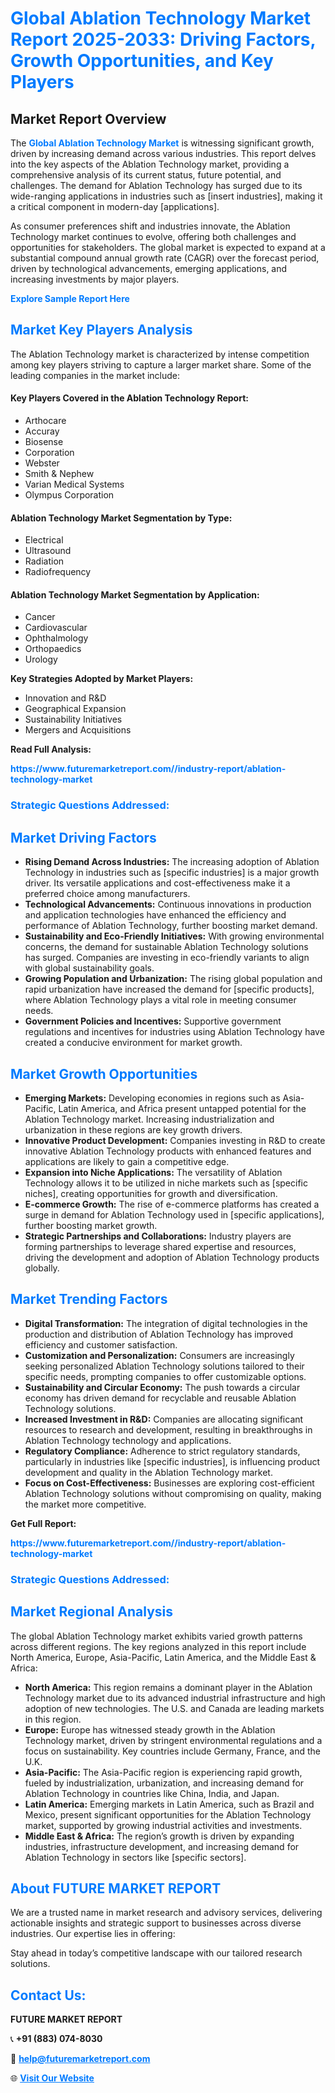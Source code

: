 <h1 style="color: #007BFF;">Global Ablation Technology Market Report 2025-2033: Driving Factors, Growth Opportunities, and Key Players</h1>

<section id="overview">
<h2>Market Report Overview</h2>
<p>The <a href="https://www.futuremarketreport.com//industry-report/ablation-technology-market" style="color: #007BFF; text-decoration: none;"><strong>Global Ablation Technology Market</strong></a> is witnessing significant growth, driven by increasing demand across various industries. This report delves into the key aspects of the Ablation Technology market, providing a comprehensive analysis of its current status, future potential, and challenges. The demand for Ablation Technology has surged due to its wide-ranging applications in industries such as [insert industries], making it a critical component in modern-day [applications].</p>
<p>As consumer preferences shift and industries innovate, the Ablation Technology market continues to evolve, offering both challenges and opportunities for stakeholders. The global market is expected to expand at a substantial compound annual growth rate (CAGR) over the forecast period, driven by technological advancements, emerging applications, and increasing investments by major players.</p>
</section>

<section id="overview">
<p><a href="https://www.futuremarketreport.com//request-sample/reportId=63077" style="color: #007BFF; text-decoration: none;"><strong>Explore Sample Report Here</strong></a></p>
</section>

<section id="key-players">
<h2 style="color: #007BFF;">Market Key Players Analysis</h2>
<p>The Ablation Technology market is characterized by intense competition among key players striving to capture a larger market share. Some of the leading companies in the market include:</p>
<h4>Key Players Covered in the Ablation Technology Report:</h4>
<ul><li>Arthocare</li><li>Accuray</li><li>Biosense</li><li>Corporation</li><li>Webster</li><li>Smith &amp; Nephew</li><li>Varian Medical Systems</li><li>Olympus Corporation</li></ul>
<h4>Ablation Technology Market Segmentation by Type:</h4>
<ul><li>Electrical</li><li>Ultrasound</li><li>Radiation</li><li>Radiofrequency</li></ul>

<h4>Ablation Technology Market Segmentation by Application:</h4>
<ul><li>Cancer</li><li>Cardiovascular</li><li>Ophthalmology</li><li>Orthopaedics</li><li>Urology</li></ul>
<p><strong>Key Strategies Adopted by Market Players:</strong></p>
<ul>
<li>Innovation and R&D</li>
<li>Geographical Expansion</li>
<li>Sustainability Initiatives</li>
<li>Mergers and Acquisitions</li>
</ul>
</section>

<section>
<p><strong>Read Full Analysis: </strong></p><a href="https://www.futuremarketreport.com//industry-report/ablation-technology-market" style="color: #007BFF; text-decoration: none;"><strong>https://www.futuremarketreport.com//industry-report/ablation-technology-market</strong></a>
<h3 style="color: #007BFF;">Strategic Questions Addressed:</h3>
</section>

<section id="driving-factors">
<h2 style="color: #007BFF;">Market Driving Factors</h2>
<ul>
<li><strong>Rising Demand Across Industries:</strong> The increasing adoption of Ablation Technology in industries such as [specific industries] is a major growth driver. Its versatile applications and cost-effectiveness make it a preferred choice among manufacturers.</li>
<li><strong>Technological Advancements:</strong> Continuous innovations in production and application technologies have enhanced the efficiency and performance of Ablation Technology, further boosting market demand.</li>
<li><strong>Sustainability and Eco-Friendly Initiatives:</strong> With growing environmental concerns, the demand for sustainable Ablation Technology solutions has surged. Companies are investing in eco-friendly variants to align with global sustainability goals.</li>
<li><strong>Growing Population and Urbanization:</strong> The rising global population and rapid urbanization have increased the demand for [specific products], where Ablation Technology plays a vital role in meeting consumer needs.</li>
<li><strong>Government Policies and Incentives:</strong> Supportive government regulations and incentives for industries using Ablation Technology have created a conducive environment for market growth.</li>
</ul>
</section>

<section id="growth-opportunities">
<h2 style="color: #007BFF;">Market Growth Opportunities</h2>
<ul>
<li><strong>Emerging Markets:</strong> Developing economies in regions such as Asia-Pacific, Latin America, and Africa present untapped potential for the Ablation Technology market. Increasing industrialization and urbanization in these regions are key growth drivers.</li>
<li><strong>Innovative Product Development:</strong> Companies investing in R&D to create innovative Ablation Technology products with enhanced features and applications are likely to gain a competitive edge.</li>
<li><strong>Expansion into Niche Applications:</strong> The versatility of Ablation Technology allows it to be utilized in niche markets such as [specific niches], creating opportunities for growth and diversification.</li>
<li><strong>E-commerce Growth:</strong> The rise of e-commerce platforms has created a surge in demand for Ablation Technology used in [specific applications], further boosting market growth.</li>
<li><strong>Strategic Partnerships and Collaborations:</strong> Industry players are forming partnerships to leverage shared expertise and resources, driving the development and adoption of Ablation Technology products globally.</li>
</ul>
</section>

<section id="trending-factors">
<h2 style="color: #007BFF;">Market Trending Factors</h2>
<ul>
<li><strong>Digital Transformation:</strong> The integration of digital technologies in the production and distribution of Ablation Technology has improved efficiency and customer satisfaction.</li>
<li><strong>Customization and Personalization:</strong> Consumers are increasingly seeking personalized Ablation Technology solutions tailored to their specific needs, prompting companies to offer customizable options.</li>
<li><strong>Sustainability and Circular Economy:</strong> The push towards a circular economy has driven demand for recyclable and reusable Ablation Technology solutions.</li>
<li><strong>Increased Investment in R&D:</strong> Companies are allocating significant resources to research and development, resulting in breakthroughs in Ablation Technology technology and applications.</li>
<li><strong>Regulatory Compliance:</strong> Adherence to strict regulatory standards, particularly in industries like [specific industries], is influencing product development and quality in the Ablation Technology market.</li>
<li><strong>Focus on Cost-Effectiveness:</strong> Businesses are exploring cost-efficient Ablation Technology solutions without compromising on quality, making the market more competitive.</li>
</ul>
</section>

<section>
<p><strong>Get Full Report: </strong></p><a href="https://www.futuremarketreport.com//industry-report/ablation-technology-market" style="color: #007BFF; text-decoration: none;"><strong>https://www.futuremarketreport.com//industry-report/ablation-technology-market</strong></a>
<h3 style="color: #007BFF;">Strategic Questions Addressed:</h3>
</section>


<section id="regional-analysis">
<h2 style="color: #007BFF;">Market Regional Analysis</h2>
<p>The global Ablation Technology market exhibits varied growth patterns across different regions. The key regions analyzed in this report include North America, Europe, Asia-Pacific, Latin America, and the Middle East & Africa:</p>
<ul>
<li><strong>North America:</strong> This region remains a dominant player in the Ablation Technology market due to its advanced industrial infrastructure and high adoption of new technologies. The U.S. and Canada are leading markets in this region.</li>
<li><strong>Europe:</strong> Europe has witnessed steady growth in the Ablation Technology market, driven by stringent environmental regulations and a focus on sustainability. Key countries include Germany, France, and the U.K.</li>
<li><strong>Asia-Pacific:</strong> The Asia-Pacific region is experiencing rapid growth, fueled by industrialization, urbanization, and increasing demand for Ablation Technology in countries like China, India, and Japan.</li>
<li><strong>Latin America:</strong> Emerging markets in Latin America, such as Brazil and Mexico, present significant opportunities for the Ablation Technology market, supported by growing industrial activities and investments.</li>
<li><strong>Middle East & Africa:</strong> The region’s growth is driven by expanding industries, infrastructure development, and increasing demand for Ablation Technology in sectors like [specific sectors].</li>
</ul>
</section>

<footer>
<h2 style="color: #007BFF;">About FUTURE MARKET REPORT</h2>
<p>We are a trusted name in market research and advisory services, delivering actionable insights and strategic support to businesses across diverse industries. Our expertise lies in offering:</p>

<p>Stay ahead in today’s competitive landscape with our tailored research solutions.</p>

<h2 style="color: #007BFF;">Contact Us:</h2>
<p><strong>FUTURE MARKET REPORT</strong></p>
<p>📞 <strong>+91 (883) 074-8030</strong></p>
<p>📧 <strong><a href="mailto:help@futuremarketreport.com" style="color: #007BFF;">help@futuremarketreport.com</a></strong></p>
<p>🌐 <strong><a href="https://www.futuremarketreport.com/" style="color: #007BFF;">Visit Our Website</a></strong></p>
</footer>